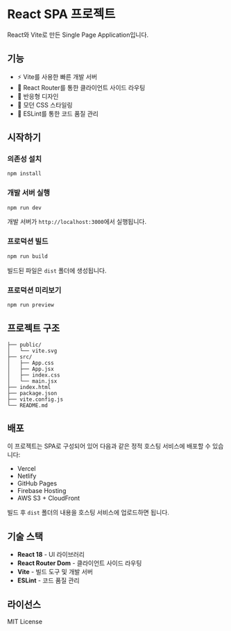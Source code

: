 # React SPA 프로젝트

React와 Vite로 만든 Single Page Application입니다.

## 기능

- ⚡ Vite를 사용한 빠른 개발 서버
- 🔄 React Router를 통한 클라이언트 사이드 라우팅
- 📱 반응형 디자인
- 🎨 모던 CSS 스타일링
- 🔧 ESLint를 통한 코드 품질 관리

## 시작하기

### 의존성 설치

```bash
npm install
```

### 개발 서버 실행

```bash
npm run dev
```

개발 서버가 `http://localhost:3000`에서 실행됩니다.

### 프로덕션 빌드

```bash
npm run build
```

빌드된 파일은 `dist` 폴더에 생성됩니다.

### 프로덕션 미리보기

```bash
npm run preview
```

## 프로젝트 구조

```
├── public/
│   └── vite.svg
├── src/
│   ├── App.css
│   ├── App.jsx
│   ├── index.css
│   └── main.jsx
├── index.html
├── package.json
├── vite.config.js
└── README.md
```

## 배포

이 프로젝트는 SPA로 구성되어 있어 다음과 같은 정적 호스팅 서비스에 배포할 수 있습니다:

- Vercel
- Netlify
- GitHub Pages
- Firebase Hosting
- AWS S3 + CloudFront

빌드 후 `dist` 폴더의 내용을 호스팅 서비스에 업로드하면 됩니다.

## 기술 스택

- **React 18** - UI 라이브러리
- **React Router Dom** - 클라이언트 사이드 라우팅
- **Vite** - 빌드 도구 및 개발 서버
- **ESLint** - 코드 품질 관리

## 라이선스

MIT License